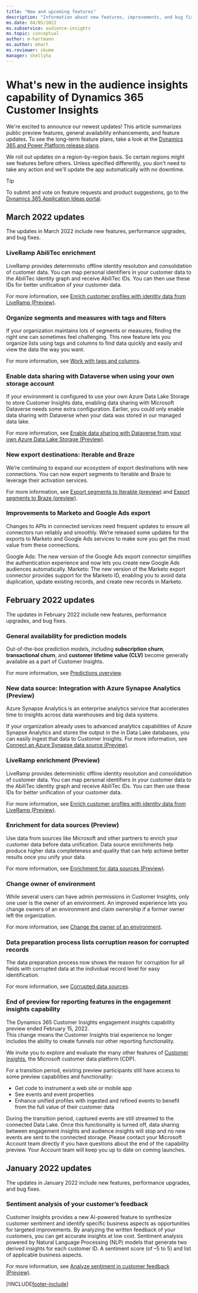 ```yaml
---
title: "New and upcoming features"
description: "Information about new features, improvements, and bug fixes."
ms.date: 04/05/2022
ms.subservice: audience-insights
ms.topic: conceptual
author: m-hartmann
ms.author: mhart
ms.reviewer: skumm
manager: shellyha
---
```


# What's new in the audience insights capability of Dynamics 365 Customer Insights

We're excited to announce our newest updates! This article summarizes public preview features, general availability enhancements, and feature updates. To see the long-term feature plans, take a look at the [Dynamics 365 and Power Platform release plans](/dynamics365/release-plans/).

We roll out updates on a region-by-region basis. So certain regions might see features before others. Unless specified differently, you don't need to take any action and we'll update the app automatically with no downtime.

> [!TIP]
> To submit and vote on feature requests and product suggestions, go to the [Dynamics 365 Application Ideas portal](https://experience.dynamics.com/ideas/categories/?forum=79a8c474-4e35-e911-a971-000d3a4f3343&forumName=Dynamics%20365%20Customer%20Insights).


## March 2022 updates

The updates in March 2022 include new features, performance upgrades, and bug fixes.

### LiveRamp AbiliTec enrichment

LiveRamp provides deterministic offline identity resolution and consolidation of customer data. You can map personal identifiers in your customer data to the AbiliTec identity graph and receive AbiliTec IDs. You can then use these IDs for better unification of your customer data.

For more information, see [Enrich customer profiles with identity data from LiveRamp (Preview)](enrichment-liveramp.md).

### Organize segments and measures with tags and filters
If your organization maintains lots of segments or measures, finding the right one can sometimes feel challenging. This new feature lets you organize lists using tags and columns to find data quickly and easily and view the data the way you want.

For more information, see [Work with tags and columns](work-with-tags-columns.md).

### Enable data sharing with Dataverse when using your own storage account

If your environment is configured to use your own Azure Data Lake Storage to store Customer Insights data, enabling data sharing with Microsoft Dataverse needs some extra configuration.
Earlier, you could only enable data sharing with Dataverse when your data was stored in our managed data lake. 

For more information, see [Enable data sharing with Dataverse from your own Azure Data Lake Storage (Preview)](manage-environments.md#enable-data-sharing-with-dataverse-from-your-own-azure-data-lake-storage-preview).

### New export destinations: Iterable and Braze

We’re continuing to expand our ecosystem of export destinations with new connections. You can now export segments to Iterable and Braze to leverage their activation services.

For more information, see [Export segments to Iterable (preview)](export-iterable.md) and [Export segments to Braze (preview)](export-braze.md).

### Improvements to Marketo and Google Ads export

Changes to APIs in connected services need frequent updates to ensure all connectors run reliably and smoothly. We’re released some updates for the exports to Marketo and Google Ads services to make sure you get the most value from these connections. 

Google Ads: The new version of the Google Ads export connector simplifies the authentication experience and now lets you create new Google Ads audiences automatically. 
Marketo: The new version of the Marketo export connector provides support for the Marketo ID, enabling you to avoid data duplication, update existing records, and create new records in Marketo. 


## February 2022 updates

The updates in February 2022 include new features, performance upgrades, and bug fixes.

### General availability for prediction models

Out-of-the-box prediction models, including **subscription churn**, **transactional churn**, and **customer lifetime value (CLV)** become generally available as a part of Customer Insights. 

For more information, see [Predictions overview](predictions-overview.md).

### New data source: Integration with Azure Synapse Analytics (Preview)

Azure Synapse Analytics is an enterprise analytics service that accelerates time to insights across data warehouses and big data systems.

If your organization already uses to advanced analytics capabilities of Azure Synapse Analytics and stores the output in the in Data Lake databases, you can easily ingest that data to Customer Insights. 
For more information, see [Connect an Azure Synapse data source (Preview)](connect-synapse.md).

### LiveRamp enrichment (Preview)

LiveRamp provides deterministic offline identity resolution and consolidation of customer data. You can map personal identifiers in your customer data to the AbiliTec identity graph and receive AbiliTec IDs. You can then use these IDs for better unification of your customer data.

For more information, see [Enrich customer profiles with identity data from LiveRamp (Preview)](enrichment-liveramp.md).

### Enrichment for data sources (Preview)

Use data from sources like Microsoft and other partners to enrich your customer data before data unification. Data source enrichments help produce higher data completeness and quality that can help achieve better results once you unify your data.

For more information, see [Enrichment for data sources (Preview)](data-sources-enrichment.md).

### Change owner of environment

While several users can have admin permissions in Customer Insights, only one user is the owner of an environment. An improved experience lets you change owners of an environment and claim ownership if a former owner left the organization. 

For more information, see [Change the owner of an environment](manage-environments.md#change-the-owner-of-an-environment).

### Data preparation process lists corruption reason for corrupted records

The data preparation process now shows the reason for corruption for all fields with corrupted data at the individual record level for easy identification. 

For more information, see [Corrupted data sources](entities.md#corrupted-data-sources).

### End of preview for reporting features in the engagement insights capability

The Dynamics 365 Customer Insights engagement insights capability preview ended February 15, 2022.  
This change means the Customer Insights trial experience no longer includes the ability to create funnels nor other reporting functionality.

We invite you to explore and evaluate the many other features of [Customer Insights](https://dynamics.microsoft.com/ai/customer-insights/), the Microsoft customer data platform (CDP).    
 
For a transition period, existing preview participants still have access to some preview capabilities and functionality:

- Get code to instrument a web site or mobile app 
- See events and event properties 
- Enhance unified profiles with ingested and refined events to benefit from the full value of their customer data
  
During the transition period, captured events are still streamed to the connected Data Lake. Once this functionality is turned off, data sharing between engagement insights and audience insights will stop and no new events are sent to the connected storage.
Please contact your Microsoft Account team directly if you have questions about the end of the capability preview. Your Account team will keep you up to date on coming launches. 

## January 2022 updates

The updates in January 2022 include new features, performance upgrades, and bug fixes.

### Sentiment analysis of your customer’s feedback

Customer Insights provides a new AI-powered feature to synthesize customer sentiment and identify specific business aspects as opportunities for targeted improvements. By analyzing the written feedback of your customers, you can get accurate insights at low cost. Sentiment analysis powered by Natural Language Processing (NLP) models that generate two derived insights for each customer ID. A sentiment score (of –5 to 5) and list of applicable business aspects. 

For more information, see [Analyze sentiment in customer feedback (Preview)](sentiment-analysis.md).


[!INCLUDE[footer-include](../includes/footer-banner.md)]